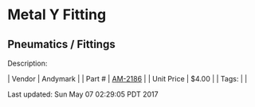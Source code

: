 # Metal Y Fitting
## Pneumatics / Fittings
Description: 	 

| Vendor | Andymark | 
| Part # | [AM-2186](http://www.andymark.com/) | 
| Unit Price | $4.00 | 
| Tags: |  | 

Last updated: Sun May 07 02:29:05 PDT 2017